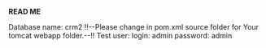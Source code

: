 **READ ME**

Database name: crm2
!!--Please change in pom.xml source folder for Your tomcat webapp folder.--!!
Test user:
login: admin
password: admin



